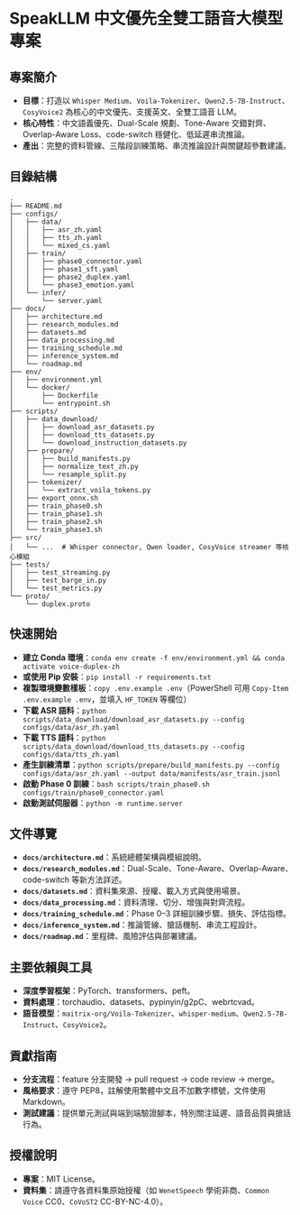 # SpeakLLM 中文優先全雙工語音大模型專案

## 專案簡介
- **目標**：打造以 `Whisper Medium`、`Voila-Tokenizer`、`Qwen2.5-7B-Instruct`、`CosyVoice2` 為核心的中文優先、支援英文、全雙工語音 LLM。
- **核心特性**：中文語義優先、Dual-Scale 規劃、Tone-Aware 交錯對齊、Overlap-Aware Loss、code-switch 穩健化、低延遲串流推論。
- **產出**：完整的資料管線、三階段訓練策略、串流推論設計與關鍵超參數建議。

## 目錄結構
```text
.
├── README.md
├── configs/
│   ├── data/
│   │   ├── asr_zh.yaml
│   │   ├── tts_zh.yaml
│   │   └── mixed_cs.yaml
│   ├── train/
│   │   ├── phase0_connector.yaml
│   │   ├── phase1_sft.yaml
│   │   ├── phase2_duplex.yaml
│   │   └── phase3_emotion.yaml
│   └── infer/
│       └── server.yaml
├── docs/
│   ├── architecture.md
│   ├── research_modules.md
│   ├── datasets.md
│   ├── data_processing.md
│   ├── training_schedule.md
│   ├── inference_system.md
│   └── roadmap.md
├── env/
│   ├── environment.yml
│   └── docker/
│       ├── Dockerfile
│       └── entrypoint.sh
├── scripts/
│   ├── data_download/
│   │   ├── download_asr_datasets.py
│   │   ├── download_tts_datasets.py
│   │   └── download_instruction_datasets.py
│   ├── prepare/
│   │   ├── build_manifests.py
│   │   ├── normalize_text_zh.py
│   │   └── resample_split.py
│   ├── tokenizer/
│   │   └── extract_voila_tokens.py
│   ├── export_onnx.sh
│   ├── train_phase0.sh
│   ├── train_phase1.sh
│   ├── train_phase2.sh
│   └── train_phase3.sh
├── src/
│   └── ...  # Whisper connector, Qwen loader, CosyVoice streamer 等核心模組
├── tests/
│   ├── test_streaming.py
│   ├── test_barge_in.py
│   └── test_metrics.py
└── proto/
    └── duplex.proto
```

## 快速開始
- **建立 Conda 環境**：`conda env create -f env/environment.yml && conda activate voice-duplex-zh`
- **或使用 Pip 安裝**：`pip install -r requirements.txt`
- **複製環境變數樣板**：`copy .env.example .env`（PowerShell 可用 `Copy-Item .env.example .env`，並填入 `HF_TOKEN` 等欄位）
- **下載 ASR 語料**：`python scripts/data_download/download_asr_datasets.py --config configs/data/asr_zh.yaml`
- **下載 TTS 語料**：`python scripts/data_download/download_tts_datasets.py --config configs/data/tts_zh.yaml`
- **產生訓練清單**：`python scripts/prepare/build_manifests.py --config configs/data/asr_zh.yaml --output data/manifests/asr_train.jsonl`
- **啟動 Phase 0 訓練**：`bash scripts/train_phase0.sh configs/train/phase0_connector.yaml`
- **啟動測試伺服器**：`python -m runtime.server`

## 文件導覽
- **`docs/architecture.md`**：系統總體架構與模組說明。
- **`docs/research_modules.md`**：Dual-Scale、Tone-Aware、Overlap-Aware、code-switch 等新方法詳述。
- **`docs/datasets.md`**：資料集來源、授權、載入方式與使用場景。
- **`docs/data_processing.md`**：資料清理、切分、增強與對齊流程。
- **`docs/training_schedule.md`**：Phase 0–3 詳細訓練步驟、損失、評估指標。
- **`docs/inference_system.md`**：推論管線、搶話機制、串流工程設計。
- **`docs/roadmap.md`**：里程碑、風險評估與部署建議。

## 主要依賴與工具
- **深度學習框架**：PyTorch、transformers、peft。
- **資料處理**：torchaudio、datasets、pypinyin/g2pC、webrtcvad。
- **語音模型**：`maitrix-org/Voila-Tokenizer`、`whisper-medium`、`Qwen2.5-7B-Instruct`、`CosyVoice2`。

## 貢獻指南
- **分支流程**：feature 分支開發 → pull request → code review → merge。
- **風格要求**：遵守 PEP8，註解使用繁體中文且不加數字標號，文件使用 Markdown。
- **測試建議**：提供單元測試與端到端驗證腳本，特別關注延遲、語音品質與搶話行為。

## 授權說明
- **專案**：MIT License。
- **資料集**：請遵守各資料集原始授權（如 `WenetSpeech` 學術非商、`Common Voice` CC0、`CoVoST2` CC-BY-NC-4.0）。
